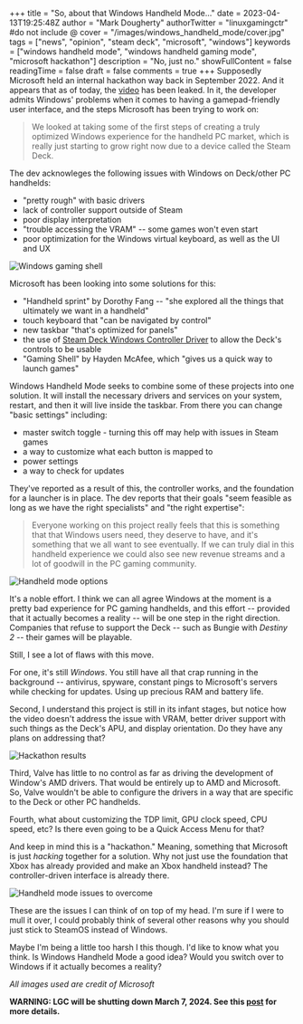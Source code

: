 +++
title = "So, about that Windows Handheld Mode..."
date = 2023-04-13T19:25:48Z
author = "Mark Dougherty"
authorTwitter = "linuxgamingctr" #do not include @
cover = "/images/windows_handheld_mode/cover.jpg"
tags = ["news", "opinion", "steam deck", "microsoft", "windows"]
keywords = ["windows handheld mode", "windows handheld gaming mode", "microsoft hackathon"]
description = "No, just no."
showFullContent = false
readingTime = false
draft = false
comments = true
+++
Supposedly Microsoft held an internal hackathon way back in September 2022. And it appears that as of today, the [video](https://www.youtube.com/watch?v=eO3uQ7B4ZXk) has been leaked. In it, the developer admits Windows' problems when it comes to having a gamepad-friendly user interface, and the steps Microsoft has been trying to work on:
> We looked at taking some of the first steps of creating a truly optimized Windows experience for the handheld PC market,
which is really just starting to grow right now due to a device called the Steam Deck.

The dev acknowleges the following issues with Windows on Deck/other PC handhelds:
- "pretty rough" with basic drivers
- lack of controller support outside of Steam
- poor display interpretation
- "trouble accessing the VRAM" -- some games won't even start
- poor optimization for the Windows virtual keyboard, as well as the UI and UX

![Windows gaming shell](/images/windows_handheld_mode/gaming_shell.webp)

Microsoft has been looking into some solutions for this:
- "Handheld sprint" by Dorothy Fang -- "she explored all the things that ultimately we want in a handheld"
- touch keyboard that "can be navigated by control"
- new taskbar "that's optimized for panels"
- the use of [Steam Deck Windows Controller Driver](https://github.com/mKenfenheuer/steam-deck-windows-usermode-driver) to allow the Deck's controls to be usable
- "Gaming Shell" by Hayden McAfee, which "gives us a quick way to launch games"

Windows Handheld Mode seeks to combine some of these projects into one solution. It will install the necessary drivers and services on your system, restart, and then it will live inside the taskbar. From there you can change "basic settings" including:
- master switch toggle - turning this off may help with issues in Steam games
- a way to customize what each button is mapped to
- power settings
- a way to check for updates

They've reported as a result of this, the controller works, and the foundation for a launcher is in place. The dev reports that their goals "seem feasible as long as we have the right specialists" and "the right expertise":
> Everyone working on this project really feels that this is something that that Windows users need, they deserve to have, and it's something that we all want to see eventually. If we can truly dial in this handheld experience we could also see new revenue streams and a lot of goodwill in the PC gaming community.

![Handheld mode options](/images/windows_handheld_mode/handheld_mode_options.webp)

It's a noble effort. I think we can all agree Windows at the moment is a pretty bad experience for PC gaming handhelds, and this effort -- provided that it actually becomes a reality -- will be one step in the right direction. Companies that refuse to support the Deck -- such as Bungie with *Destiny 2* -- their games will be playable.

Still, I see a lot of flaws with this move.

For one, it's still *Windows*. You still have all that crap running in the background -- antivirus, spyware, constant pings to Microsoft's servers while checking for updates. Using up precious RAM and battery life.

Second, I understand this project is still in its infant stages, but notice how the video doesn't address the issue with VRAM, better driver support with such things as the Deck's APU, and display orientation. Do they have any plans on addressing that?

![Hackathon results](/images/windows_handheld_mode/hackathon_results.webp)

Third, Valve has little to no control as far as driving the development of Window's AMD drivers. That would be entirely up to AMD and Microsoft. So, Valve wouldn't be able to configure the drivers in a way that are specific to the Deck or other PC handhelds.

Fourth, what about customizing the TDP limit, GPU clock speed, CPU speed, etc? Is there even going to be a Quick Access Menu for that?

And keep in mind this is a "hackathon." Meaning, something that Microsoft is just *hacking* together for a solution. Why not just use the foundation that Xbox has already provided and make an Xbox handheld instead? The controller-driven interface is already there.

![Handheld mode issues to overcome](/images/windows_handheld_mode/issues.webp)

These are the issues I can think of on top of my head. I'm sure if I were to mull it over, I could probably think of several other reasons why you should just stick to SteamOS instead of Windows.

Maybe I'm being a little too harsh I this though. I'd like to know what you think. Is Windows Handheld Mode a good idea? Would you switch over to Windows if it actually becomes a reality?

*All images used are credit of Microsoft*

**WARNING: LGC will be shutting down March 7, 2024. See this [post](https://linuxgamingcentral.com/posts/the-end-of-lgc/) for more details.**
